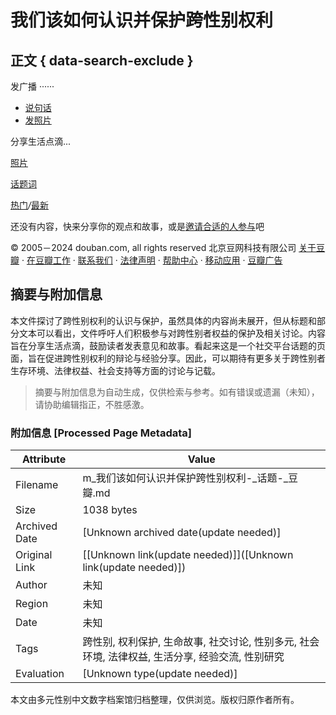 # 我们该如何认识并保护跨性别权利

## 正文 { data-search-exclude }


发广播 ······

-   [说句话](javascript:void(0);)
-   [发照片](javascript:void(0);)

分享生活点滴...

[照片](javascript:void(0); "上传照片")

[话题词](javascript:void(0);)

[热门](https://www.douban.com/gallery/topic/152217/?sort=hot)_/_[最新](https://www.douban.com/gallery/topic/152217/?sort=new)

还没有内容，快来分享你的观点和故事，或是[邀请合适的人参与](//www.douban.com/accounts/login?source=gallery)吧

© 2005－2024 douban.com, all rights reserved 北京豆网科技有限公司 [关于豆瓣](https://www.douban.com/about) · [在豆瓣工作](https://www.douban.com/jobs) · [联系我们](https://www.douban.com/about?topic=contactus) · [法律声明](https://www.douban.com/about/legal) · [帮助中心](https://help.douban.com/?app=main) · [移动应用](https://www.douban.com/doubanapp/) · [豆瓣广告](https://www.douban.com/partner/)
<!-- tcd_original_link https://m.douban.com/gallery/topic/152217 -->


## 摘要与附加信息

<!-- tcd_abstract -->
本文件探讨了跨性别权利的认识与保护，虽然具体的内容尚未展开，但从标题和部分文本可以看出，文件呼吁人们积极参与对跨性别者权益的保护及相关讨论。内容旨在分享生活点滴，鼓励读者发表意见和故事。看起来这是一个社交平台话题的页面，旨在促进跨性别权利的辩论与经验分享。因此，可以期待有更多关于跨性别者生存环境、法律权益、社会支持等方面的讨论与记载。
<!-- tcd_abstract_end -->

> 摘要与附加信息为自动生成，仅供检索与参考。如有错误或遗漏（未知），请协助编辑指正，不胜感激。

### 附加信息 [Processed Page Metadata]

| Attribute       | Value                                  |
|-----------------|----------------------------------------|
| Filename        | m_我们该如何认识并保护跨性别权利-_话题-_豆瓣.md                             |
| Size            | 1038 bytes                           |
| Archived Date   | [Unknown archived date(update needed)]                             |
| Original Link   | [[Unknown link(update needed)]]([Unknown link(update needed)])                       |
| Author          | 未知                               |
| Region          | 未知                               |
| Date            | 未知                                 |
| Tags            | 跨性别, 权利保护, 生命故事, 社交讨论, 性别多元, 社会环境, 法律权益, 生活分享, 经验交流, 性别研究                                 |
| Evaluation            | [Unknown type(update needed)]                                 |
<!-- tcd_table_end -->

本文由多元性别中文数字档案馆归档整理，仅供浏览。版权归原作者所有。
